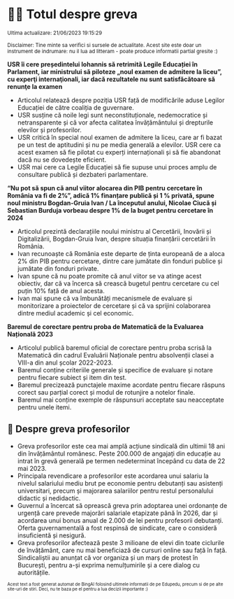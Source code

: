 # 👩‍🏫 Totul despre greva
<sub>Ultima actualizare: 21/06/2023 19:15:29</sub>

<sub>Disclaimer: Tine minte sa verifici si sursele de actualitate. Acest site este doar un instrument de indrumare: nu il lua ad litteram - poate produce informatii partial gresite :)</sub>

**USR îi cere președintelui Iohannis să retrimită Legile Educației în Parlament, iar ministrului să piloteze „noul examen de admitere la liceu”, cu experţi internaţionali, iar dacă rezultatele nu sunt satisfăcătoare să renunţe la examen**

- Articolul relatează despre poziția USR față de modificările aduse Legilor Educației de către coaliția de guvernare.
- USR susține că noile legi sunt neconstituționale, nedemocratice și netransparente și că vor afecta calitatea învățământului și drepturile elevilor și profesorilor.
- USR critică în special noul examen de admitere la liceu, care ar fi bazat pe un test de aptitudini și nu pe media generală a elevilor. USR cere ca acest examen să fie pilotat cu experți internaționali și să fie abandonat dacă nu se dovedește eficient.
- USR mai cere ca Legile Educației să fie supuse unui proces amplu de consultare publică și dezbateri parlamentare.

**“Nu pot să spun că anul viitor alocarea din PIB pentru cercetare în România va fi de 2%”, adică 1% finanțare publică și 1 % privată, spune noul ministru Bogdan-Gruia Ivan / La începutul anului, Nicolae Ciucă și Sebastian Burduja vorbeau despre 1% de la buget pentru cercetare în 2024**

- Articolul prezintă declarațiile noului ministru al Cercetării, Inovării și Digitalizării, Bogdan-Gruia Ivan, despre situația finanțării cercetării în România.
- Ivan recunoaște că România este departe de ținta europeană de a aloca 2% din PIB pentru cercetare, dintre care jumătate din fonduri publice și jumătate din fonduri private.
- Ivan spune că nu poate promite că anul viitor se va atinge acest obiectiv, dar că va încerca să crească bugetul pentru cercetare cu cel puțin 10% față de anul acesta.
- Ivan mai spune că va îmbunătăți mecanismele de evaluare și monitorizare a proiectelor de cercetare și că va sprijini colaborarea dintre mediul academic și cel economic.

**Baremul de corectare pentru proba de Matematică de la Evaluarea Națională 2023**

- Articolul publică baremul oficial de corectare pentru proba scrisă la Matematică din cadrul Evaluării Naționale pentru absolvenții clasei a VIII-a din anul școlar 2022-2023.
- Baremul conține criteriile generale și specifice de evaluare și notare pentru fiecare subiect și item din test.
- Baremul precizează punctajele maxime acordate pentru fiecare răspuns corect sau parțial corect și modul de rotunjire a notelor finale.
- Baremul mai conține exemple de răspunsuri acceptate sau neacceptate pentru unele itemi.

## 🏫 Despre greva profesorilor

- Greva profesorilor este cea mai amplă acțiune sindicală din ultimii 18 ani din învățământul românesc. Peste 200.000 de angajați din educație au intrat în grevă generală pe termen nedeterminat începând cu data de 22 mai 2023.
- Principala revendicare a profesorilor este acordarea unui salariu la nivelul salariului mediu brut pe economie pentru debutanți sau asistenți universitari, precum și majorarea salariilor pentru restul personalului didactic și nedidactic.
- Guvernul a încercat să oprească greva prin adoptarea unei ordonanțe de urgență care prevede majorări salariale etapizate până în 2026, dar și acordarea unui bonus anual de 2.000 de lei pentru profesorii debutanți. Oferta guvernamentală a fost respinsă de sindicate, care o consideră insuficientă și nesigură.
- Greva profesorilor afectează peste 3 milioane de elevi din toate ciclurile de învățământ, care nu mai beneficiază de cursuri online sau față în față. Sindicaliștii au anunțat că vor organiza și un marș de protest în București, pentru a-și exprima nemulțumirile și a cere dialog cu autoritățile.


<sub><sub>Acest text a fost generat automat de BingAI folosind ultimele informatii de pe Edupedu, precum si de pe alte site-uri de stiri. Deci, nu te baza pe el pentru a lua decizii importante :)</sub></sub>